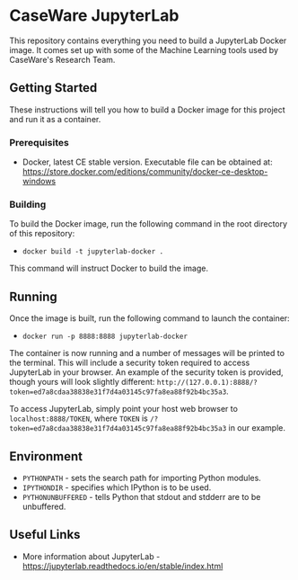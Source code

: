 # CaseWare JupyterLab

This repository contains everything you need to build a JupyterLab Docker image. It comes set up with some of the Machine Learning tools used by CaseWare's Research Team.

## Getting Started

These instructions will tell you how to build a Docker image for this project and run it as a container.


### Prerequisites

 - Docker, latest CE stable version. Executable file can be obtained at: https://store.docker.com/editions/community/docker-ce-desktop-windows

### Building

To build the Docker image, run the following command in the root directory of this repository: 
- `docker build -t jupyterlab-docker .`

This command will instruct Docker to build the image.

## Running

Once the image is built, run the following command to launch the container: 
- `docker run -p 8888:8888 jupyterlab-docker `

The container is now running and a number of messages will be printed to the terminal. This will include a security
token required to access JupyterLab in your browser. An example of the security token is provided, though yours will 
look slightly different: `http://(127.0.0.1):8888/?token=ed7a8cdaa38838e31f7d4a03145c97fa8ea88f92b4bc35a3`.

To access JupyterLab, simply point your host web browser to `localhost:8888/TOKEN`, where `TOKEN` is `/?token=ed7a8cdaa38838e31f7d4a03145c97fa8ea88f92b4bc35a3` in our example.

## Environment

 - `PYTHONPATH` - sets the search path for importing Python modules.
 - `IPYTHONDIR` - specifies which IPython is to be used.
 - `PYTHONUNBUFFERED` - tells Python that stdout and stdderr are to be unbuffered.

## Useful Links
 - More information about JupyterLab - https://jupyterlab.readthedocs.io/en/stable/index.html


